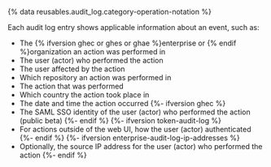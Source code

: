 {% data reusables.audit_log.category-operation-notation %}

Each audit log entry shows applicable information about an event, such as:

- The {% ifversion ghec or ghes or ghae %}enterprise or {% endif %}organization an action was performed in
- The user (actor) who performed the action
- The user affected by the action
- Which repository an action was performed in
- The action that was performed
- Which country the action took place in
- The date and time the action occurred
{%- ifversion ghec %}
- The SAML SSO identity of the user (actor) who performed the action (public beta)
{%- endif %}
{%- ifversion token-audit-log %}
- For actions outside of the web UI, how the user (actor) authenticated
{%- endif %}
{%- ifversion enterprise-audit-log-ip-addresses %}
- Optionally, the source IP address for the user (actor) who performed the action
{%- endif %}
